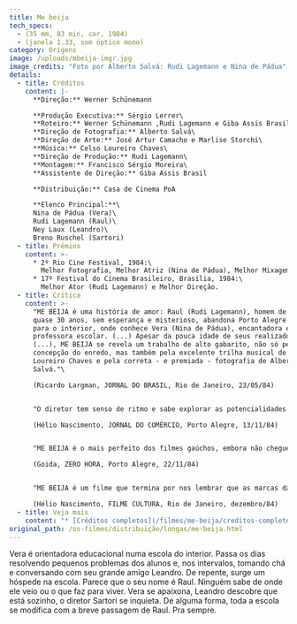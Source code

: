 ```yaml
---
title: Me beija
tech_specs:
  - (35 mm, 83 min, cor, 1984)
  - (janela 1.33, som óptico mono)
category: Origens
image: /uploads/mbeija-imgr.jpg
image_credits: "Foto por Alberto Salvá: Rudi Lagemann e Nina de Pádua"
details:
  - title: Créditos
    content: |-
      **Direção:** Werner Schünemann

      **Produção Executiva:** Sérgio Lerrer\
      **Roteiro:** Werner Schünemann ,Rudi Lagemann e Giba Assis Brasil\
      **Direção de Fotografia:** Alberto Salvá\
      **Direção de Arte:** José Artur Camacho e Marlise Storchi\
      **Música:** Celso Loureiro Chaves\
      **Direção de Produção:** Rudi Lagemann\
      **Montagem:** Francisco Sérgio Moreira\
      **Assistente de Direção:** Giba Assis Brasil

      **Distribuição:** Casa de Cinema PoA

      **Elenco Principal:**\
      Nina de Pádua (Vera)\
      Rudi Lagemann (Raul)\
      Ney Laux (Leandro)\
      Breno Ruschel (Sartori)
  - title: Prêmios
    content: >-
      * 2º Rio Cine Festival, 1984:\
        Melhor Fotografia, Melhor Atriz (Nina de Pádua), Melhor Mixagem, Ator Revelação (Rudi Lagemann), Menção Honrosa para diretor estreante, Menção Honrosa de proposta de produção.
      * 17º Festival do Cinema Brasileiro, Brasília, 1984:\
        Melhor Ator (Rudi Lagemann) e Melhor Direção.
  - title: Crítica
    content: >-
      "ME BEIJA é uma história de amor: Raul (Rudi Lagemann), homem de seus
      quase 30 anos, sem esperança e misterioso, abandona Porto Alegre e parte
      para o interior, onde conhece Vera (Nina de Pádua), encantadora e meiga
      professora escolar. (...) Apesar da pouca idade de seus realizadores
      (...), ME BEIJA se revela um trabalho de alto gabarito, não só pela
      concepção do enredo, mas também pela excelente trilha musical de Celso
      Loureiro Chaves e pela correta - e premiada - fotografia de Alberto
      Salvá."\

      (Ricardo Largman, JORNAL DO BRASIL, Rio de Janeiro, 23/05/84)


      "O diretor tem senso de ritmo e sabe explorar as potencialidades dramáticas contidas em cada plano. (...) Sem utilizar palavras de ordem, sem recorrer a esquemas superficiais e deixando de lado a retórica que tem feito naufragar no ridículo os panfletários sem substância, Werner Schünemann e seus colaboradores no roteiro (...) souberam criar situações que refletissem toda uma realidade, que se manifesta, assim, através do comportamento dos personagens. (...) ME BEIJA, sendo um filme feito por jovens, aponta para o futuro, enquanto descreve os conflitos que se estabelecem entre seres humanos em situações impróprias para o desenvolvimento da expressão plena."\

      (Hélio Nascimento, JORNAL DO COMÉRCIO, Porto Alegre, 13/11/84)


      "ME BEIJA é o mais perfeito dos filmes gaúchos, embora não chegue ao nível de comunicação de VERDES ANOS. Schünemann propõe um tema mais intimista, um triângulo de amor imperfeito, que transcende a uma simples crônica romântica. No centro de tudo está a personagem Vera (excelente criação de Nina de Pádua), uma figura forte, lutadora, apaixonada e de grande conteúdo interior. (...) Os dois homens que se apaixonam por ela são bem o seu oposto. Leandro (...) não consegue contestar nada porque se sente protegido pela estrutura arbitrária e conservadora do colégio. Raul é um cínico desiludido, de passado nebuloso, desesperançado e destrutivamente contestador. (...) A única que resiste a todos os embates do filme é Vera. é mãe, mulher, amante, sem perder entretanto o sonho e a paixão."\

      (Goida, ZERO HORA, Porto Alegre, 22/11/84)


      "ME BEIJA é um filme que termina por nos lembrar que as marcas da repressão não são apenas as políticas. Existem também as marcas na alma, invisíveis num primeiro olhar, mas que terminam por se constituir na própria capacidade de um indivíduo, oprimido pelo medo, de alcançar o equilíbrio emocional. (...) Cinematograficamente, (o filme apresenta) a correta opção pelo realismo de cena e pela luz que sempre emana de personagens verídicos. Como documento, expressa a dor, a frustração e os sinais de esperança de uma geração que cresceu limitada e que terminou criando o seu espaço."\

      (Hélio Nascimento, FILME CULTURA, Rio de Janeiro, dezembro/84)
  - title: Veja mais
    content: "* [Créditos completos](/filmes/me-beija/creditos-completos)"
original_path: /os-filmes/distribuição/longas/me-beija.html
---
```

Vera é orientadora educacional numa escola do interior. Passa os dias resolvendo pequenos problemas dos alunos e, nos intervalos, tomando chá e conversando com seu grande amigo Leandro. De repente, surge um hóspede na escola. Parece que o seu nome é Raul. Ninguém sabe de onde ele veio ou o que faz para viver. Vera se apaixona, Leandro descobre que está sozinho, o diretor Sartori se inquieta. De alguma forma, toda a escola se modifica com a breve passagem de Raul. Pra sempre.